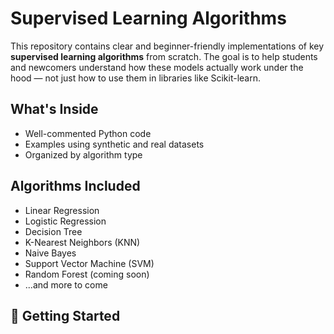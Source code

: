 # Supervised Learning Algorithms

This repository contains clear and beginner-friendly implementations of key **supervised learning algorithms** from scratch. The goal is to help students and newcomers understand how these models actually work under the hood — not just how to use them in libraries like Scikit-learn.

## What's Inside

-  Well-commented Python code
-  Examples using synthetic and real datasets
-  Organized by algorithm type

##  Algorithms Included

- Linear Regression
- Logistic Regression
- Decision Tree
- K-Nearest Neighbors (KNN)
- Naive Bayes
- Support Vector Machine (SVM)
- Random Forest (coming soon)
- ...and more to come

## 🔧 Getting Started
